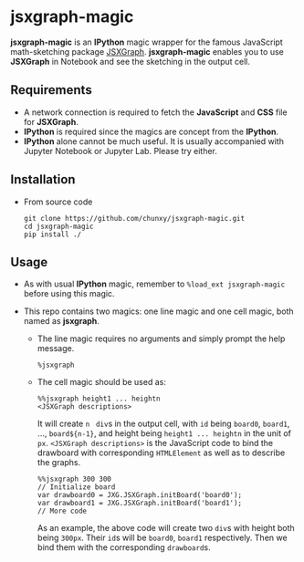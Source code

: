 # jsxgraph-magic

**jsxgraph-magic** is an **IPython** magic wrapper for the famous JavaScript math-sketching package [JSXGraph](https://github.com/jsxgraph/jsxgraph). **jsxgraph-magic** enables you to use **JSXGraph** in Notebook and see the sketching in the output cell.

## Requirements
- A network connection is required to fetch the **JavaScript** and **CSS** file for **JSXGraph**.
- **IPython** is required since the magics are concept from the **IPython**.
- **IPython** alone cannot be much useful. It is usually accompanied with Jupyter Notebook or Jupyter Lab. Please try either.

## Installation

- From source code
  
  ```shell
  git clone https://github.com/chunxy/jsxgraph-magic.git
  cd jsxgraph-magic
  pip install ./
  ```

## Usage

- As with usual **IPython** magic, remember to `%load_ext jsxgraph-magic` before using this magic.

- This repo contains two magics: one line magic and one cell magic, both named as **jsxgraph**. 

  - The line magic requires no arguments and simply prompt the help message. 

    ```
    %jsxgraph
    ```
  
  - The cell magic should be used as:
  
    ```
    %%jsxgraph height1 ... heightn
    <JSXGraph descriptions>
    ```

    It will create `n ` `div`s in the output cell, with `id` being `board0`, `board1`, ..., `board${n-1}`, and height being  `height1 ... heightn` in the unit of `px`.  `<JSXGraph descriptions>`  is the JavaScript code to bind the drawboard with corresponding `HTMLElement` as well as to describe the graphs.
  
    ```
    %%jsxgraph 300 300
    // Initialize board
    var drawboard0 = JXG.JSXGraph.initBoard('board0');
    var drawboard1 = JXG.JSXGraph.initBoard('board1');
    // More code
    ```
    
    As an example, the above code will create two `div`s with height both being `300px`. Their `id`s will be `board0`, `board1` respectively. Then we bind them with the corresponding `drawboard`s.



